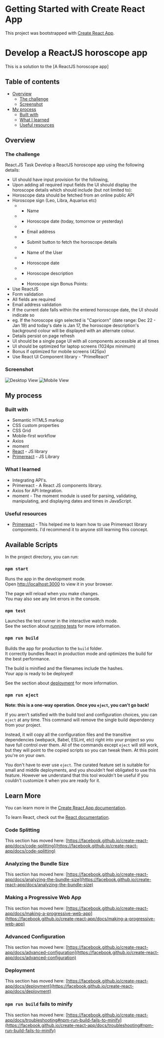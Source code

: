 # Getting Started with Create React App

This project was bootstrapped with [Create React App](https://github.com/facebook/create-react-app).


# Develop a ReactJS horoscope app

This is a solution to the [A ReactJS horoscope app] 

## Table of contents

- [Overview](#overview)
  - [The challenge](#the-challenge)
  - [Screenshot](#screenshot)
- [My process](#my-process)
  - [Built with](#built-with)
  - [What I learned](#what-i-learned)
  - [Useful resources](#useful-resources)

## Overview

### The challenge

React.JS Task
Develop a ReactJS horoscope app using the following details:
- UI should have input provision for the following,
- Upon adding all required input fields the UI should display the horoscope
details which should include (but not limited to):
- Horoscope data should be fetched from an online public API
- Horoscope sign (Leo, Libra, Aquarius etc)
    - - Name
    - - Horoscope date (today, tomorrow or yesterday)
    - - Email address
    - - Submit button to fetch the horoscope details
    - - Name of the User
    - - Horoscope date
    - - Horoscope description
    - - Horoscope sign
Bonus Points:
- Use ReactJS
- Form validation
- All fields are required
- Email address validation
- If the current date falls within the entered horoscope date, the UI
should indicate so
- eg. If the horoscope sign selected is "Capricorn" (date range: Dec
22 - Jan 19) and today's date is Jan 17, the horoscope
description's background colour will be displayed with an
alternate colour.
- Details persist on page refresh
- UI should be a single page UI with all components accessible at all
times
- UI should be optimized for laptop screens (1024px minimum)
- Bonus if optimized for mobile screens (425px)
- Use React UI Component library - "PrimeReact"

### Screenshot

![Desktop View](./Screenshot/desktop-view.png)
![Mobile View](./Screenshot/mobile-view.png)


## My process

### Built with

- Semantic HTML5 markup
- CSS custom properties
- CSS Grid
- Mobile-first workflow
- Axios
- moment
- [React](https://reactjs.org/) - JS library
- [Primereact](https://www.primefaces.org/primereact/) - JS Library


### What I learned

- Integrating API's.
- Primereact - A React JS components library.
- Axios for API Integration.
- moment - The moment module is used for parsing, validating, manipulating, and displaying dates and times in JavaScript.

### Useful resources

- [Primereact](https://www.primefaces.org/primereact/) - This helped me to learn how to use Primereact library components. I'd recommend it to anyone still learning this concept.


## Available Scripts

In the project directory, you can run:

### `npm start`

Runs the app in the development mode.\
Open [http://localhost:3000](http://localhost:3000) to view it in your browser.

The page will reload when you make changes.\
You may also see any lint errors in the console.

### `npm test`

Launches the test runner in the interactive watch mode.\
See the section about [running tests](https://facebook.github.io/create-react-app/docs/running-tests) for more information.

### `npm run build`

Builds the app for production to the `build` folder.\
It correctly bundles React in production mode and optimizes the build for the best performance.

The build is minified and the filenames include the hashes.\
Your app is ready to be deployed!

See the section about [deployment](https://facebook.github.io/create-react-app/docs/deployment) for more information.

### `npm run eject`

**Note: this is a one-way operation. Once you `eject`, you can't go back!**

If you aren't satisfied with the build tool and configuration choices, you can `eject` at any time. This command will remove the single build dependency from your project.

Instead, it will copy all the configuration files and the transitive dependencies (webpack, Babel, ESLint, etc) right into your project so you have full control over them. All of the commands except `eject` will still work, but they will point to the copied scripts so you can tweak them. At this point you're on your own.

You don't have to ever use `eject`. The curated feature set is suitable for small and middle deployments, and you shouldn't feel obligated to use this feature. However we understand that this tool wouldn't be useful if you couldn't customize it when you are ready for it.

## Learn More

You can learn more in the [Create React App documentation](https://facebook.github.io/create-react-app/docs/getting-started).

To learn React, check out the [React documentation](https://reactjs.org/).

### Code Splitting

This section has moved here: [https://facebook.github.io/create-react-app/docs/code-splitting](https://facebook.github.io/create-react-app/docs/code-splitting)

### Analyzing the Bundle Size

This section has moved here: [https://facebook.github.io/create-react-app/docs/analyzing-the-bundle-size](https://facebook.github.io/create-react-app/docs/analyzing-the-bundle-size)

### Making a Progressive Web App

This section has moved here: [https://facebook.github.io/create-react-app/docs/making-a-progressive-web-app](https://facebook.github.io/create-react-app/docs/making-a-progressive-web-app)

### Advanced Configuration

This section has moved here: [https://facebook.github.io/create-react-app/docs/advanced-configuration](https://facebook.github.io/create-react-app/docs/advanced-configuration)

### Deployment

This section has moved here: [https://facebook.github.io/create-react-app/docs/deployment](https://facebook.github.io/create-react-app/docs/deployment)

### `npm run build` fails to minify

This section has moved here: [https://facebook.github.io/create-react-app/docs/troubleshooting#npm-run-build-fails-to-minify](https://facebook.github.io/create-react-app/docs/troubleshooting#npm-run-build-fails-to-minify)
